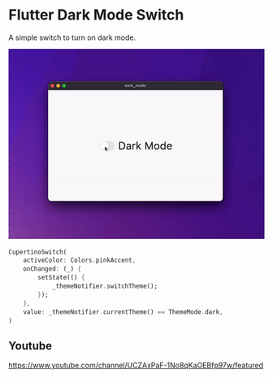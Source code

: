 # Flutter Dark Mode Switch

A simple switch to turn on dark mode.

<img src="./images/dark_mode.gif" alt="darkmode" width="800"/>

```dart
CupertinoSwitch(
    activeColor: Colors.pinkAccent,
    onChanged: (_) {
        setState(() {
            _themeNotifier.switchTheme();
        });
    },
    value: _themeNotifier.currentTheme() == ThemeMode.dark,
)
```

## Youtube
https://www.youtube.com/channel/UCZAxPaF-1No8qKaOEBfp97w/featured